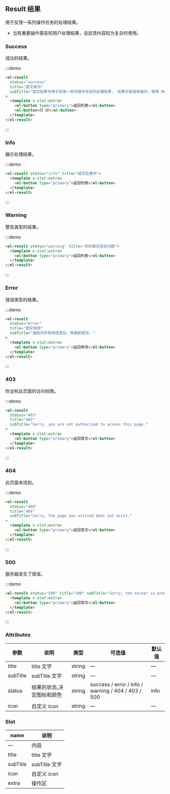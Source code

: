 ## Result 结果

用于反馈一系列操作任务的处理结果。

- 当有重要操作需告知用户处理结果，且反馈内容较为复杂时使用。

### Success

成功的结果。

:::demo

```html
<el-result
  status="success"
  title="提交成功"
  subTitle="提交结果页用于反馈一系列操作任务的处理结果， 如果仅是简单操作，使用 Message 全局提示反馈即可。本文字区域可以展示简单的补充说明，如果有类似展示 “单据”的需求，下面这个灰色区域可以呈现比较复杂的内容。"
>
  <template v-slot:extra>
    <el-button type="primary">返回列表</el-button>
    <el-button>打 印</el-button>
  </template>
</el-result>
```

:::

### Info

展示处理结果。

:::demo

```html
<el-result status="info" title="提交处理中">
  <template v-slot:extra>
    <el-button type="primary">返回列表</el-button>
  </template>
</el-result>
```

:::

### Warning

警告类型的结果。

:::demo

```html
<el-result status="warning" title="你的提交有些问题">
  <template v-slot:extra>
    <el-button type="primary">返回列表</el-button>
  </template>
</el-result>
```

:::

### Error

错误类型的结果。

:::demo

```html
<el-result
  status="error"
  title="提交失败"
  subTitle="请核对并修改信息后，再重新提交。"
>
  <template v-slot:extra>
    <el-button type="primary">返回修改</el-button>
  </template>
</el-result>
```

:::

### 403

你没有此页面的访问权限。

:::demo

```html
<el-result
  status="403"
  title="403"
  subTitle="Sorry, you are not authorized to access this page."
>
  <template v-slot:extra>
    <el-button type="primary">返回首页</el-button>
  </template>
</el-result>
```

:::

### 404

此页面未找到。

:::demo

```html
<el-result
  status="404"
  title="404"
  subTitle="Sorry, the page you visited does not exist."
>
  <template v-slot:extra>
    <el-button type="primary">返回首页</el-button>
  </template>
</el-result>
```

:::

### 500

服务器发生了错误。

:::demo

```html
<el-result status="500" title="500" subTitle="Sorry, the server is wrong.">
  <template v-slot:extra>
    <el-button type="primary">返回首页</el-button>
  </template>
</el-result>
```

:::

### Attributes

| 参数     | 说明                      | 类型   | 可选值                                             | 默认值 |
| -------- | ------------------------- | ------ | -------------------------------------------------- | ------ |
| title    | title 文字                | string | —                                                  | —      |
| subTitle | subTitle 文字             | string | —                                                  | —      |
| status   | 结果的状态,决定图标和颜色 | string | success / error / info / warning / 404 / 403 / 500 | info   |
| icon     | 自定义 icon               | string | —                                                  | —      |

### Slot

| name     | 说明          |
| -------- | ------------- |
| —        | 内容          |
| title    | title 文字    |
| subTitle | subTitle 文字 |
| icon     | 自定义 icon   |
| extra    | 操作区        |
